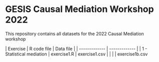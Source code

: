 # GESIS Causal Mediation Workshop 2022
This repository contains all datasets for the 2022 Causal Mediation workshop

| Exercise      | R code file   | Data file  |
| ------------- | ------------- |
| 1 - Statistical mediation   | exercise1.R  | exercise1.csv |
|   |   | exercise1b.csv 
